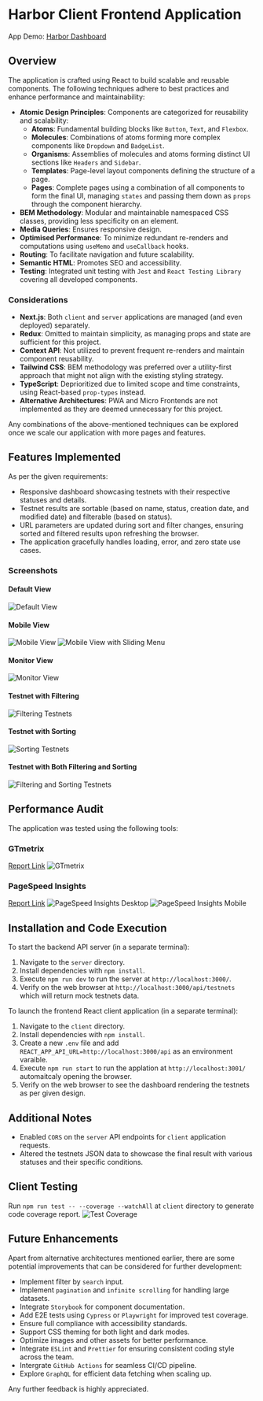 # Harbor Client Frontend Application

App Demo: [Harbor Dashboard](https://harbor-dashboard.vercel.app/)

## Overview

The application is crafted using React to build scalable and reusable components. The following techniques adhere to best practices and enhance performance and maintainability:

- **Atomic Design Principles**: Components are categorized for reusability and scalability:
  - **Atoms**: Fundamental building blocks like `Button`, `Text`, and `Flexbox`.
  - **Molecules**: Combinations of atoms forming more complex components like `Dropdown` and `BadgeList`.
  - **Organisms**: Assemblies of molecules and atoms forming distinct UI sections like `Headers` and `Sidebar`.
  - **Templates**: Page-level layout components defining the structure of a page.
  - **Pages**: Complete pages using a combination of all components to form the final UI, managing `states` and passing them down as `props` through the component hierarchy.
- **BEM Methodology**: Modular and maintainable namespaced CSS classes, providing less specificity on an element.
- **Media Queries**: Ensures responsive design.
- **Optimised Performance**: To minimize redundant re-renders and computations using `useMemo` and `useCallback` hooks.
- **Routing**: To facilitate navigation and future scalability.
- **Semantic HTML**: Promotes SEO and accessibility.
- **Testing**: Integrated unit testing with `Jest` and `React Testing Library` covering all developed components.

### Considerations

- **Next.js**: Both `client` and `server` applications are managed (and even deployed) separately.
- **Redux**: Omitted to maintain simplicity, as managing props and state are sufficient for this project.
- **Context API**: Not utilized to prevent frequent re-renders and maintain component reusability.
- **Tailwind CSS**: BEM methodology was preferred over a utility-first approach that might not align with the existing styling strategy.
- **TypeScript**: Deprioritized due to limited scope and time constraints, using React-based `prop-types` instead.
- **Alternative Architectures**: PWA and Micro Frontends are not implemented as they are deemed unnecessary for this project.

Any combinations of the above-mentioned techniques can be explored once we scale our application with more pages and features.

## Features Implemented

As per the given requirements:
- Responsive dashboard showcasing testnets with their respective statuses and details.
- Testnet results are sortable (based on name, status, creation date, and modified date) and filterable (based on status).
- URL parameters are updated during sort and filter changes, ensuring sorted and filtered results upon refreshing the browser.
- The application gracefully handles loading, error, and zero state use cases.

### Screenshots

#### Default View
![Default View](https://raw.githubusercontent.com/AshBardhan/frontend-take-home/refs/heads/master/docs/ui/laptop-view.png)

#### Mobile View
![Mobile View](https://raw.githubusercontent.com/AshBardhan/frontend-take-home/refs/heads/master/docs/ui/mobile-view.png)
![Mobile View with Sliding Menu](https://raw.githubusercontent.com/AshBardhan/frontend-take-home/refs/heads/master/docs/ui/mobile-view-with-sliding-sidebar.png)

#### Monitor View
![Monitor View](https://raw.githubusercontent.com/AshBardhan/frontend-take-home/refs/heads/master/docs/ui/monitor-view.png)

#### Testnet with Filtering
![Filtering Testnets](https://raw.githubusercontent.com/AshBardhan/frontend-take-home/refs/heads/master/docs/ui/testnets-with-filtering.png)

#### Testnet with Sorting
![Sorting Testnets](https://raw.githubusercontent.com/AshBardhan/frontend-take-home/refs/heads/master/docs/ui/testnets-with-sorting.png)

#### Testnet with Both Filtering and Sorting
![Filtering and Sorting Testnets](https://raw.githubusercontent.com/AshBardhan/frontend-take-home/refs/heads/master/docs/ui/testnets-with-filtering-and-sorting.png)

## Performance Audit

The application was tested using the following tools:

### GTmetrix
[Report Link](https://gtmetrix.com/reports/harbor-dashboard.vercel.app/0Nt7k0So/)
![GTmetrix](https://raw.githubusercontent.com/AshBardhan/frontend-take-home/refs/heads/master/docs/reports/GTmetrix.png)

### PageSpeed Insights
[Report Link](https://pagespeed.web.dev/analysis/https-harbor-dashboard-vercel-app/37t3s8t08w?form_factor=desktop)
![PageSpeed Insights Desktop](https://raw.githubusercontent.com/AshBardhan/frontend-take-home/refs/heads/master/docs/reports/PageSpeedInsights-desktop.png)
![PageSpeed Insights Mobile](https://raw.githubusercontent.com/AshBardhan/frontend-take-home/refs/heads/master/docs/reports/PageSpeedInsights-mobile.png)

## Installation and Code Execution

To start the backend API server (in a separate terminal):

1. Navigate to the `server` directory.
2. Install dependencies with `npm install`.
3. Execute `npm run dev` to run the server at `http://localhost:3000/`. 
4. Verify on the web browser at `http://localhost:3000/api/testnets` which will return mock testnets data.

To launch the frontend React client application (in a separate terminal):

1. Navigate to the `client` directory.
2. Install dependencies with `npm install`.
3. Create a new `.env` file and add `REACT_APP_API_URL=http://localhost:3000/api` as an environment varaible.
3. Execute `npm run start` to run the applation at `http://localhost:3001/` automaitcaly opening the browser.
4. Verify on the web browser to see the dashboard rendering the testnets as per given design.

## Additional Notes
- Enabled `CORS` on the `server` API endpoints for `client` application requests.
- Altered the testnets JSON data to showcase the final result with various statuses and their specific conditions.

## Client Testing
Run `npm run test -- --coverage --watchAll` at `client` directory to generate code coverage report.
![Test Coverage](https://raw.githubusercontent.com/AshBardhan/frontend-take-home/refs/heads/master/docs/reports/client-test-coverage.png)

## Future Enhancements
Apart from alternative architectures mentioned earlier, there are some potential improvements that can be considered for further development:
- Implement filter by `search` input.
- Implement `pagination` and `infinite scrolling` for handling large datasets.
- Integrate `Storybook` for component documentation.
- Add E2E tests using `Cypress` or `Playwright` for improved test coverage.
- Ensure full compliance with accessibility standards.
- Support CSS theming for both light and dark modes.
- Optimize images and other assets for better performance.
- Integrate `ESLint` and `Prettier` for ensuring consistent coding style across the team.
- Intergrate `GitHub Actions` for seamless CI/CD pipeline.
- Explore `GraphQL` for efficient data fetching when scaling up.

Any further feedback is highly appreciated.
